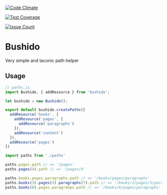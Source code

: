 [![Code Climate](https://codeclimate.com/github/esender/bushido/badges/gpa.svg)](https://codeclimate.com/github/esender/bushido)

[![Test Coverage](https://codeclimate.com/github/esender/bushido/badges/coverage.svg)](https://codeclimate.com/github/esender/bushido/coverage)

[![Issue Count](https://codeclimate.com/github/esender/bushido/badges/issue_count.svg)](https://codeclimate.com/github/esender/bushido)

# Bushido
Very simple and laconic path helper

## Usage

```javascript
// paths.js
import Bushido, { addResource } from 'bushido';

let bushido = new Bushido();

export default bushido.createPaths([
  addResource('books', [
    addResource('pages', [
      addResource('paragraphs')
    ]),
    addResource('content')
  ]),
  addResource('pages')
])
```

```javascript
import paths from './paths'

paths.pages.path // => '/pages'
paths.pages(4).path // => '/pages/4'

paths.books.pages.paragraphs.path // => '/books/pages/paragraphs'
paths.books(3).pages(5).paragraphs(7).path // => '/books/3/pages/5/paragraphs/7'
paths.books(6).pages.paragrahps.path // => '/books/6/pages/paragraphs'
```

